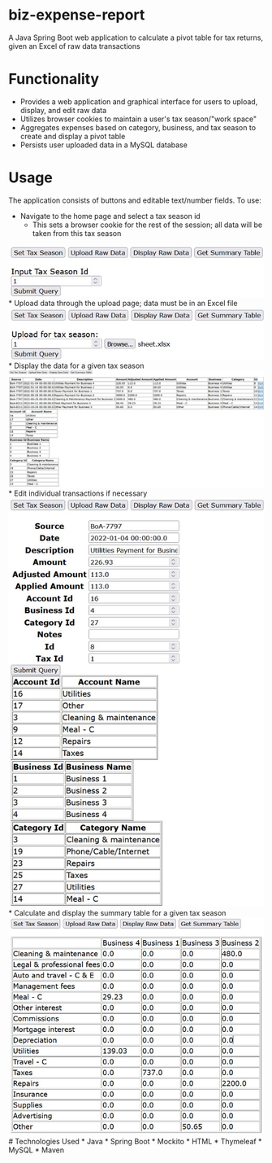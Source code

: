 # biz-expense-report
A Java Spring Boot web application to calculate a pivot table for tax returns, given an Excel of raw data transactions
# Functionality
* Provides a web application and graphical interface for users to upload, display, and edit raw data
* Utilizes browser cookies to maintain a user's tax season/"work space"
* Aggregates expenses based on category, business, and tax season to create and display a pivot table
* Persists user uploaded data in a MySQL database
# Usage
The application consists of buttons and editable text/number fields. To use:
* Navigate to the home page and select a tax season id
  * This sets a browser cookie for the rest of the session; all data will be taken from this tax season
 <picture>
  <img alt="home" src="https://github.com/JustATangMan/biz-expense-report/blob/main/docs/home.jpg">
 </picture>
* Upload data through the upload page; data must be in an Excel file
 <picture>
  <img alt="upload" src="https://github.com/JustATangMan/biz-expense-report/blob/main/docs/upload.jpg">
 </picture>
* Display the data for a given tax season
 <picture>
  <img alt="display" src="https://github.com/JustATangMan/biz-expense-report/blob/main/docs/display.jpg">
 </picture>
* Edit individual transactions if necessary
 <picture>
  <img alt="edit" src="https://github.com/JustATangMan/biz-expense-report/blob/main/docs/edit.jpg">
 </picture>
* Calculate and display the summary table for a given tax season
 <picture>
  <img alt="summary" src="https://github.com/JustATangMan/biz-expense-report/blob/main/docs/summary.jpg">
 </picture>
# Technologies Used
* Java
  * Spring Boot
  * Mockito
* HTML
  * Thymeleaf
* MySQL
* Maven
